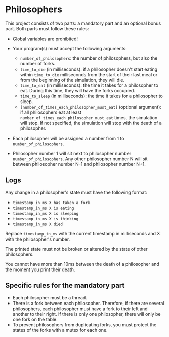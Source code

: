 # Philosophers

This project consists of two parts: a mandatory part and an optional bonus part. Both parts must follow these rules:

- Global variables are prohibited!
- Your program(s) must accept the following arguments:
  - `number_of_philosophers`: the number of philosophers, but also the number of forks.
  - `time_to_die` (in milliseconds): if a philosopher doesn't start eating within `time_to_die` milliseconds from the start of their last meal or from the beginning of the simulation, they will die.
  - `time_to_eat` (in milliseconds): the time it takes for a philosopher to eat. During this time, they will have the forks occupied.
  - `time_to_sleep` (in milliseconds): the time it takes for a philosopher to sleep.
  - `[number_of_times_each_philosopher_must_eat]` (optional argument): if all philosophers eat at least `number_of_times_each_philosopher_must_eat` times, the simulation will stop. If not specified, the simulation will stop with the death of a philosopher.

- Each philosopher will be assigned a number from 1 to `number_of_philosophers`.
- Philosopher number 1 will sit next to philosopher number `number_of_philosophers`. Any other philosopher number N will sit between philosopher number N-1 and philosopher number N+1.

## Logs

Any change in a philosopher's state must have the following format:
- `timestamp_in_ms X has taken a fork`
- `timestamp_in_ms X is eating`
- `timestamp_in_ms X is sleeping`
- `timestamp_in_ms X is thinking`
- `timestamp_in_ms X died`

Replace `timestamp_in_ms` with the current timestamp in milliseconds and X with the philosopher's number.

The printed state must not be broken or altered by the state of other philosophers.

You cannot have more than 10ms between the death of a philosopher and the moment you print their death.

## Specific rules for the mandatory part

- Each philosopher must be a thread.
- There is a fork between each philosopher. Therefore, if there are several philosophers, each philosopher must have a fork to their left and another to their right. If there is only one philosopher, there will only be one fork on the table.
- To prevent philosophers from duplicating forks, you must protect the states of the forks with a mutex for each one.

